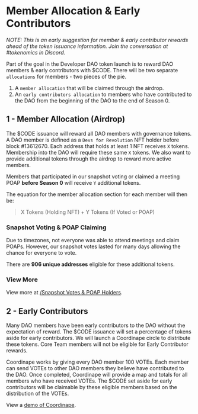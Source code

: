 # Member Allocation & Early Contributors

_NOTE: This is an early suggestion for member & early contributor rewards ahead of the token issuance information. Join the conversation at #tokenomics in Discord._

Part of the goal in the Developer DAO token launch is to reward DAO members & early contributors with $CODE. There will be two separate `allocations` for members - two pieces of the pie.

1. A `member allocation` that will be claimed through the airdrop.
2. An `early contributors allocation` to members who have contributed to the DAO from the beginning of the DAO to the end of Season 0.

## 1 - Member Allocation (Airdrop)

The $CODE issuance will reward all DAO members with governance tokens. A DAO member is defined as a `Devs for Revolution` NFT holder before block #13612670. Each address that holds at least 1 NFT receives `X` tokens. Membership into the DAO will require these same `X` tokens. We also want to provide additional tokens through the airdrop to reward more active members.

Members that participated in our snapshot voting or claimed a meeting POAP **before Season 0** will receive `Y` additional tokens.

The equation for the member allocation section for each member will then be:

> X Tokens (Holding NFT) + Y Tokens (If Voted or POAP)

### Snapshot Voting & POAP Claiming

Due to timezones, not everyone was able to attend meetings and claim POAPs. However, our snapshot votes lasted for many days allowing the chance for everyone to vote.

There are **906 unique addresses** eligible for these additional tokens.

### View More

View more at [/Snapshot Votes & POAP Holders](./Snapshot%20Votes%20%26%20POAP%20Holders).

## 2 - Early Contributors

Many DAO members have been early contributors to the DAO without the expectation of reward. The $CODE issuance will set a percentage of tokens aside for early contributors. We will launch a Coordinape circle to distribute these tokens. Core Team members will not be eligible for Early Contributor rewards.

Coordinape works by giving every DAO member 100 VOTEs. Each member can send VOTEs to other DAO members they believe have contributed to the DAO. Once completed, Coordinape will provide a map and totals for all members who have received VOTEs. The $CODE set aside for early contributors will be claimable by these eligible members based on the distribution of the VOTEs.

View a [demo of Coordinape](https://youtu.be/J8oGun8EKDE?t=63).

